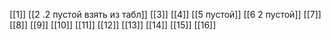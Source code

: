 [[1]]
[[2 .2 пустой взять из табл]]
[[3]]
[[4]]
[[5 пустой]]
[[6 2 пустой]]
[[7]]
[[8]]
[[9]]
[[10]]
[[11]]
[[12]]
[[13]]
[[14]]
[[15]]
[[16]]

